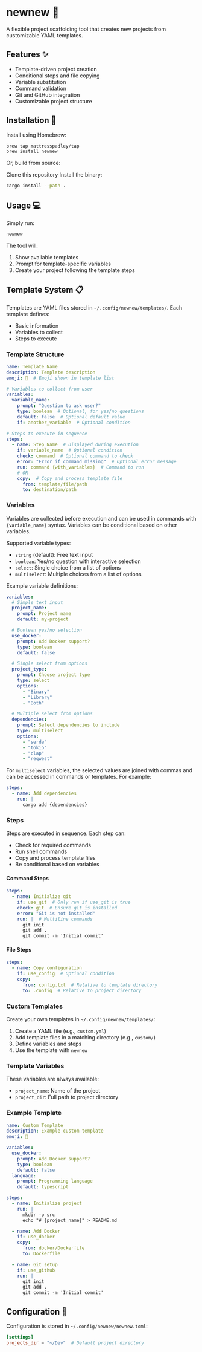 # newnew 🚀

A flexible project scaffolding tool that creates new projects from customizable YAML templates.

## Features ✨

- Template-driven project creation
- Conditional steps and file copying
- Variable substitution
- Command validation
- Git and GitHub integration
- Customizable project structure

## Installation 🔧

Install using Homebrew:

```bash
brew tap mattresspadley/tap
brew install newnew
```

Or, build from source:

Clone this repository
Install the binary:
```bash
cargo install --path .
``` 

## Usage 💻

Simply run:
```bash
newnew
```

The tool will:
1. Show available templates
2. Prompt for template-specific variables
3. Create your project following the template steps

## Template System 📋

Templates are YAML files stored in `~/.config/newnew/templates/`. Each template defines:
- Basic information
- Variables to collect
- Steps to execute

### Template Structure

```yaml
name: Template Name
description: Template description
emoji: 🚀  # Emoji shown in template list

# Variables to collect from user
variables:
  variable_name:
    prompt: "Question to ask user?"
    type: boolean  # Optional, for yes/no questions
    default: false  # Optional default value
    if: another_variable  # Optional condition

# Steps to execute in sequence
steps:
  - name: Step Name  # Displayed during execution
    if: variable_name  # Optional condition
    check: command  # Optional command to check
    error: "Error if command missing"  # Optional error message
    run: command {with_variables}  # Command to run
    # OR
    copy:  # Copy and process template file
      from: template/file/path
      to: destination/path
```

### Variables

Variables are collected before execution and can be used in commands with `{variable_name}` syntax. Variables can be conditional based on other variables.

Supported variable types:
- `string` (default): Free text input
- `boolean`: Yes/no question with interactive selection
- `select`: Single choice from a list of options
- `multiselect`: Multiple choices from a list of options

Example variable definitions:
```yaml
variables:
  # Simple text input
  project_name:
    prompt: Project name
    default: my-project

  # Boolean yes/no selection
  use_docker:
    prompt: Add Docker support?
    type: boolean
    default: false

  # Single select from options
  project_type:
    prompt: Choose project type
    type: select
    options:
      - "Binary"
      - "Library"
      - "Both"

  # Multiple select from options
  dependencies:
    prompt: Select dependencies to include
    type: multiselect
    options:
      - "serde"
      - "tokio"
      - "clap"
      - "reqwest"
```

For `multiselect` variables, the selected values are joined with commas and can be accessed in commands or templates. For example:
```yaml
steps:
  - name: Add dependencies
    run: |
      cargo add {dependencies}
```

### Steps

Steps are executed in sequence. Each step can:
- Check for required commands
- Run shell commands
- Copy and process template files
- Be conditional based on variables

#### Command Steps
```yaml
steps:
  - name: Initialize git
    if: use_git  # Only run if use_git is true
    check: git  # Ensure git is installed
    error: "Git is not installed"
    run: |  # Multiline commands
      git init
      git add .
      git commit -m 'Initial commit'
```

#### File Steps
```yaml
steps:
  - name: Copy configuration
    if: use_config  # Optional condition
    copy:
      from: config.txt  # Relative to template directory
      to: .config  # Relative to project directory
```

### Custom Templates

Create your own templates in `~/.config/newnew/templates/`:

1. Create a YAML file (e.g., `custom.yml`)
2. Add template files in a matching directory (e.g., `custom/`)
3. Define variables and steps
4. Use the template with `newnew`

### Template Variables

These variables are always available:
- `project_name`: Name of the project
- `project_dir`: Full path to project directory

### Example Template

```yaml
name: Custom Template
description: Example custom template
emoji: 🎯

variables:
  use_docker:
    prompt: Add Docker support?
    type: boolean
    default: false
  language:
    prompt: Programming language
    default: typescript

steps:
  - name: Initialize project
    run: |
      mkdir -p src
      echo "# {project_name}" > README.md

  - name: Add Docker
    if: use_docker
    copy:
      from: docker/Dockerfile
      to: Dockerfile

  - name: Git setup
    if: use_github
    run: |
      git init
      git add .
      git commit -m 'Initial commit'
```

## Configuration 🔧

Configuration is stored in `~/.config/newnew/newnew.toml`:

```toml
[settings]
projects_dir = "~/Dev"  # Default project directory
```
